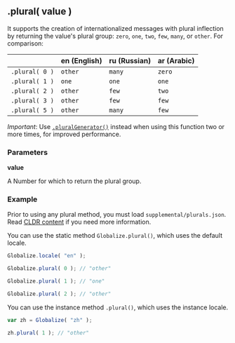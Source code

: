 ## .plural( value )

It supports the creation of internationalized messages with plural inflection by
returning the value's plural group: `zero`, `one`, `two`, `few`, `many`, or
`other`. For comparison:

| | en (English) | ru (Russian) | ar (Arabic) |
| --- | --- | --- | --- |
| `.plural( 0 )` | `other` | `many` | `zero` |
| `.plural( 1 )` | `one` | `one` | `one` |
| `.plural( 2 )` | `other` | `few` | `two` |
| `.plural( 3 )` | `other` | `few` | `few` |
| `.plural( 5 )` | `other` | `many` | `few` |

*Important*: Use [`.pluralGenerator()`](./plural-generator.md) instead when
using this function two or more times, for improved performance.

### Parameters

**value**

A Number for which to return the plural group.

### Example

Prior to using any plural method, you must load `supplemental/plurals.json`.
Read [CLDR content](../../../README.md#2-cldr-content) if you need more
information.

You can use the static method `Globalize.plural()`, which uses the default
locale.

```javascript
Globalize.locale( "en" );

Globalize.plural( 0 ); // "other"

Globalize.plural( 1 ); // "one"

Globalize.plural( 2 ); // "other"
```

You can use the instance method `.plural()`, which uses the instance locale.

```javascript
var zh = Globalize( "zh" );

zh.plural( 1 ); // "other"
```
